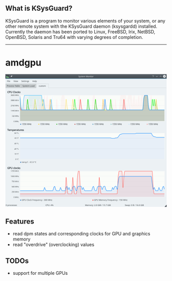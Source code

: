 What is KSysGuard?
------------------

KSysGuard is a program to monitor various elements of your system, or any
other remote system with the KSysGuard daemon (ksysgardd) installed. 
Currently the daemon has been ported to Linux, FreeBSD, Irix, NetBSD,
OpenBSD, Solaris and Tru64 with varying degrees of completion.

-------------

# amdgpu

![screenshot](screenshot.png)

## Features
- read dpm states and corresponding clocks for GPU and graphics memory
- read "overdrive" (overclocking) values

## TODOs
- support for multiple GPUs

